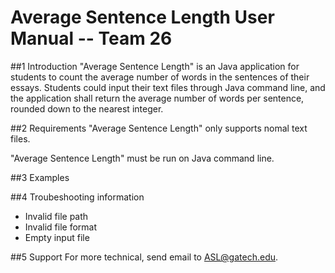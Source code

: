 # **Average Sentence Length User Manual -- Team 26**

##1 Introduction
"Average Sentence Length" is an Java application for students to count the average number of words in the sentences of their essays. Students could input their text files through Java command line, and the application shall return the average number of words per sentence, rounded down to the nearest integer.  


##2 Requirements
"Average Sentence Length" only supports nomal text files.

"Average Sentence Length" must be run on Java command line.

##3 Examples

##4 Troubeshooting information
- Invalid file path
- Invalid file format
- Empty input file

##5 Support
For more technical, send email to ASL@gatech.edu.